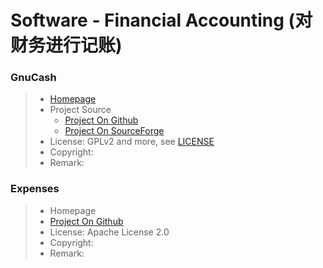 # Software - Financial Accounting (对财务进行记账)

### GnuCash
> * [Homepage](https://www.gnucash.org/)
> * Project Source
>    * [Project On Github](https://github.com/Gnucash/gnucash)
>    * [Project On SourceForge](https://sourceforge.net/projects/gnucash/)
> * License: GPLv2 and more, see [LICENSE](https://github.com/Gnucash/gnucash/blob/maint/LICENSE)
> * Copyright: 
> * Remark: 

### Expenses
> * Homepage
> * [Project On Github](https://github.com/Nominalista/Expenses)
> * License: Apache License 2.0
> * Copyright: 
> * Remark: 
